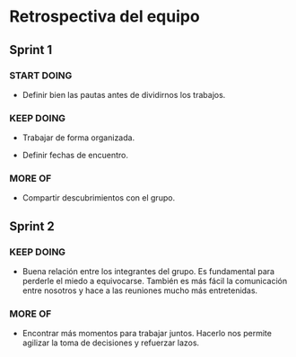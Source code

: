 # Retrospectiva del equipo

## Sprint 1

### START DOING

- Definir bien las pautas antes de dividirnos los trabajos.

### KEEP DOING

- Trabajar de forma organizada.

- Definir fechas de encuentro.

### MORE OF

- Compartir descubrimientos con el grupo.   

## Sprint 2


### KEEP DOING
- Buena relación entre los integrantes del grupo. Es fundamental para perderle el miedo a equivocarse. También es más fácil la comunicación entre nosotros y hace a las reuniones mucho más entretenidas.


### MORE OF
- Encontrar más momentos para trabajar juntos. Hacerlo nos permite agilizar la toma de decisiones y refuerzar lazos.
